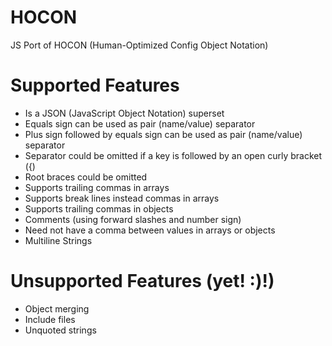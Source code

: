 # HOCON
JS Port of HOCON (Human-Optimized Config Object Notation)

# Supported Features

* Is a JSON (JavaScript Object Notation) superset
* Equals sign can be used as pair (name/value) separator
* Plus sign followed by equals sign can be used as pair (name/value) separator
* Separator could be omitted if a key is followed by an open curly bracket ({)
* Root braces could be omitted
* Supports trailing commas in arrays
* Supports break lines instead commas in arrays
* Supports trailing commas in objects
* Comments (using forward slashes and number sign)
* Need not have a comma between values in arrays or objects
* Multiline Strings

# Unsupported Features (yet! :)!)

* Object merging
* Include files
* Unquoted strings
